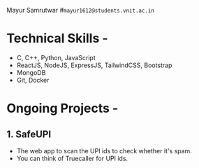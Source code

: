 Mayur Samrutwar
#`mayur1612@students.vnit.ac.in`
# Technical Skills - 
 - C, C++, Python, JavaScript
 - ReactJS, NodeJS, ExpressJS, TailwindCSS, Bootstrap
 - MongoDB
 - Git, Docker
# Ongoing Projects - 
## 1. SafeUPI
 - The web app to scan the UPI ids to check whether it's spam.
 - You can think of Truecaller for UPI ids.
<!---
mayur-samrutwar/mayur-samrutwar is a ✨ special ✨ repository because its `README.md` (this file) appears on your GitHub profile.
You can click the Preview link to take a look at your changes.
--->
